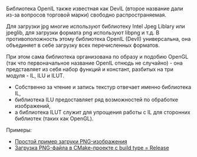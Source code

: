 Библиотека OpenIL также известная как DevIL (второе название дали из-за вопросов торговой марки) свободно распространяемая.

Для загрузки jpg многие используют библиотеку Intel Jpeg Liblary или jpeglib, для загрузки формата png используют libpng и т.д. В противоположность этому библиотека OpenIL (DevIl) универсальна, она объединяет в себе загрузку всех перечисленных форматов.

При этом сама библиотека организована по образу и подобию OpenGL (так что первоначальное название OpenIL отнюдь не случайно) - она представляет из себя набор функций и констант, разбитых на три модуля - IL, ILU и ILUT.

- Собственно за чтение и запись текстур отвечает именно библиотека IL,
- библиотека ILU предоставляет ряд возможностей по обработке изображений,
- а библиотека ILUT служит для упрощения работы с IL для сторонних библиотек (таких как OpenGL).

Примеры:

- [Простой пример загруки PNG-изображения](simple-load)
- [Загрузка PNG-файла в CMake-проекте с build type = Release](examples-devil/cmake-release)

